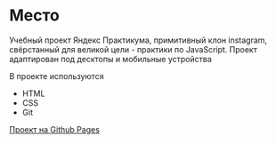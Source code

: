 # Место

Учебный проект Яндекс Практикума, примитивный клон instagram, 
свёрстанный для великой цели - практики по JavaScript.
Проект адаптирован под десктопы и мобильные устройства

В проекте используются
- HTML
- CSS
- Git

[Проект на Github Pages](https://0xfed1a.github.io/mesto-project/)
